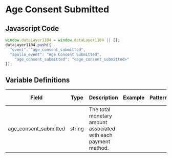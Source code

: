 # Age Consent Submitted

### 

## Javascript Code
```js
window.dataLayer1104 = window.dataLayer1104 || [];
dataLayer1104.push({
  "event": "age_consent_submitted",
  "apollo_event": "Age Consent Submitted",
    "age_consent_submitted": "<age_consent_submitted>"
});
```

## Variable Definitions

|Field|Type|Description|Example|Pattern|Min Length|Max Length|Minimum|Maximum|Multiple Of|
| --- | --- | --- | --- | --- | --- | --- | --- | --- | --- |
|age_consent_submitted|string|The total monetary amount associated with each payment method.||||||||




